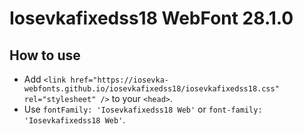 # Iosevkafixedss18 WebFont 28.1.0

## How to use

- Add `<link href="https://iosevka-webfonts.github.io/iosevkafixedss18/iosevkafixedss18.css" rel="stylesheet" />` to your `<head>`.
- Use `fontFamily: 'Iosevkafixedss18 Web'` or `font-family: 'Iosevkafixedss18 Web'`.
